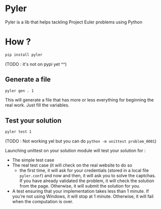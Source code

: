 Pyler
=====

Pyler is a lib that helps tackling Project Euler problems using Python

How ?
=====

```bash
pip install pyler
```
(TODO : it's not on pypi yet ^^)

Generate a file
---------------

```bash
pyler gen . 1
```

This will generate a file that has more or less everything for beginning the real work.
Just fill the variables.

Test your solution
------------------

```bash
pyler test 1
```
(TODO : Not working yel but you can do ``python -m unittest problem_0001``)

Launching unittest on your solution module will test your solution for :

 * The simple test case
 * The real test case (it will check on the real website to do so
   * the first time, it will ask for your credentials (stored in a local
     file ``pyler.conf``) and now and then, it will ask you to solve the
     captchas.
     If you have already validated the problem, it will check the solution
     from the page. Otherwise, it will submit the solution for you.
 * A test ensuring that your implementation takes less than 1 minute. If
   you're not using Windows, it will stop at 1 minute. Otherwise, it will
   fail when the computation is over.
